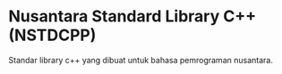 # Nusantara Standard Library C++ (NSTDCPP)

Standar library c++ yang dibuat untuk bahasa pemrograman nusantara.